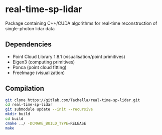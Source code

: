 # real-time-sp-lidar

Package containing C++/CUDA algorithms for real-time reconstruction of single-photon lidar data

## Dependencies

- Point Cloud Library 1.8.1 (visualisation/point primitives)
- Eigen3 (computing primitives)
- Ponca (point cloud fitting)
- FreeImage (visualization)

## Compilation

```bash
git clone https://gitlab.com/Tachella/real-time-sp-lidar.git
cd real-time-sp-lidar
git submodule update --init --recursive
mkdir build
cd build
cmake ../ -DCMAKE_BUILD_TYPE=RELEASE
make
```
